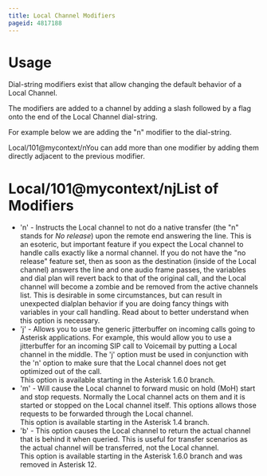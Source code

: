 ```yaml
---
title: Local Channel Modifiers
pageid: 4817188
---
```


Usage
=====

Dial-string modifiers exist that allow changing the default behavior of a Local Channel.

The modifiers are added to a channel by adding a slash followed by a flag onto the end of the Local Channel dial-string.

For example below we are adding the "n" modifier to the dial-string.

Local/101@mycontext/nYou can add more than one modifier by adding them directly adjacent to the previous modifier.

Local/101@mycontext/njList of Modifiers
=================

* 'n' - Instructs the Local channel to not do a native transfer (the "n" stands for *No release*) upon the remote end answering the line. This is an esoteric, but important feature if you expect the Local channel to handle calls exactly like a normal channel. If you do not have the "no release" feature set, then as soon as the destination (inside of the Local channel) answers the line and one audio frame passes, the variables and dial plan will revert back to that of the original call, and the Local channel will become a zombie and be removed from the active channels list. This is desirable in some circumstances, but can result in unexpected dialplan behavior if you are doing fancy things with variables in your call handling. Read about  to better understand when this option is necessary.
* 'j' - Allows you to use the generic jitterbuffer on incoming calls going to Asterisk applications. For example, this would allow you to use a jitterbuffer for an incoming SIP call to Voicemail by putting a Local channel in the middle. The 'j' option must be used in conjunction with the 'n' option to make sure that the Local channel does not get optimized out of the call.  
 This option is available starting in the Asterisk 1.6.0 branch.
* 'm' - Will cause the Local channel to forward music on hold (MoH) start and stop requests. Normally the Local channel acts on them and it is started or stopped on the Local channel itself. This options allows those requests to be forwarded through the Local channel.  
 This option is available starting in the Asterisk 1.4 branch.
* 'b' - This option causes the Local channel to return the actual channel that is behind it when queried. This is useful for transfer scenarios as the actual channel will be transferred, not the Local channel.  
This option is available starting in the Asterisk 1.6.0 branch and was removed in Asterisk 12.
